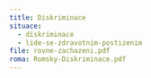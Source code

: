 ```yaml
---
title: Diskriminace
situace:
  - diskriminace
  - lide-se-zdravotnim-postizenim
file: rovne-zachazeni.pdf
roma: Romsky-Diskriminace.pdf
---
```

